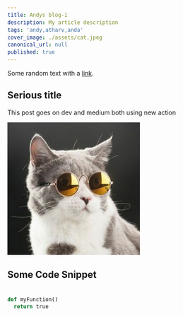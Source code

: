 ```yaml
---
title: Andys blog-1
description: My article description
tags: 'andy,atharv,anda'
cover_image: ./assets/cat.jpeg
canonical_url: null
published: true
---
```

Some random text with a [link](https://code.visualstudio.com).

## Serious title

This post goes on dev and medium both using new action

![and some pictures too](./assets/cat.jpeg)

## Some Code Snippet

```python

def myFunction()
  return true
  
```


